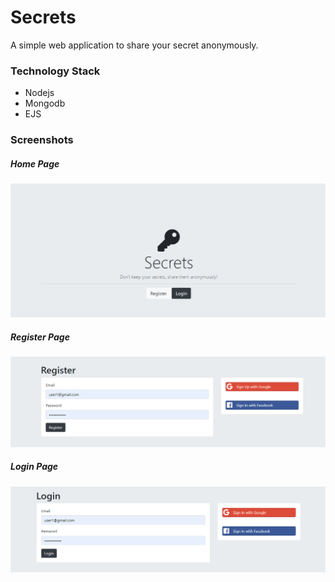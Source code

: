 # Secrets
A simple web application to share your secret anonymously. 

<h3> Technology Stack </h3>

<ul>
  <li> Nodejs </li>
  <li> Mongodb </li>
  <li> EJS </li>
</ul>

<h3> Screenshots </h3>

<h5> Home Page </h5>

![image](screenshots/home.png)

<h5> Register Page </h5>

![image](screenshots/register.png)

<h5> Login Page </h5>

![image](screenshots/login.png)


  
